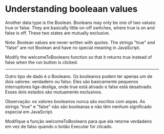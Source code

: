 # Understanding booleaan values

Another data type is the Boolean. Booleans may only be one of two values: true or false. They are basically little on-off switches, where true is on and false is off. These two states are mutually exclusive.

Note: Boolean values are never written with quotes. The strings "true" and "false" are not Boolean and have no special meaning in JavaScript.

Modify the welcomeToBooleans function so that it returns true instead of false when the run button is clicked.

---

Outro tipo de dado é o Booleano. Os booleanos podem ter apenas um de dois valores: verdadeiro ou falso. Eles são basicamente pequenos interruptores liga-desliga, onde true está ativado e false está desativado. Esses dois estados são mutuamente exclusivos.

Observação: os valores booleanos nunca são escritos com aspas. As strings "true" e "false" não são booleanas e não têm nenhum significado especial em JavaScript.

Modifique a função welcomeToBooleans para que ela retorne verdadeiro em vez de falso quando o botão Executar for clicado.